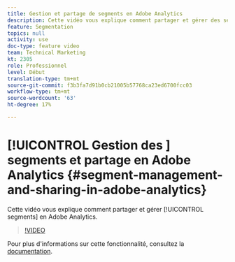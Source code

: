 ```yaml
---
title: Gestion et partage de segments en Adobe Analytics
description: Cette vidéo vous explique comment partager et gérer des segments en Adobe Analytics.
feature: Segmentation
topics: null
activity: use
doc-type: feature video
team: Technical Marketing
kt: 2305
role: Professionnel
level: Début
translation-type: tm+mt
source-git-commit: f3b3fa7d91b0cb21005b57768ca23ed6700fcc03
workflow-type: tm+mt
source-wordcount: '63'
ht-degree: 17%

---
```



# [!UICONTROL Gestion des ] segments et partage en Adobe Analytics  {#segment-management-and-sharing-in-adobe-analytics}

Cette vidéo vous explique comment partager et gérer [!UICONTROL segments] en Adobe Analytics.

>[!VIDEO](https://video.tv.adobe.com/v/25402/?quality=12)

Pour plus d&#39;informations sur cette fonctionnalité, consultez la [documentation](https://marketing.adobe.com/resources/help/fr_FR/analytics/segment/seg_manage.html).
